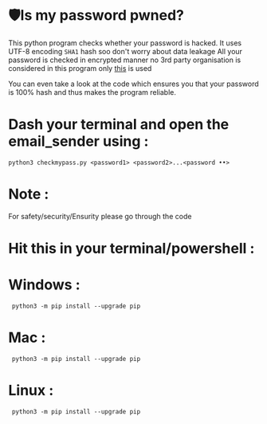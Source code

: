 # 🛡️Is my password pwned?
This python program checks whether your password is hacked. It uses UTF-8 encoding `SHA1` hash soo don't worry about data leakage
All your password is checked in encrypted manner no 3rd party organisation is considered in this program only [this](https://haveibeenpwned.com) is used

You can even take a look at the code which ensures you that your password is 100% hash and thus makes the program reliable.

#  Dash your terminal and open the email_sender using : 

    python3 checkmypass.py <password1> <password2>...<password ••>

#  Note :
   For safety/security/Ensurity please go through the code 

#   Hit this in your terminal/powershell :

  
 
#   Windows :

     python3 -m pip install --upgrade pip
     


#   Mac :

     python3 -m pip install --upgrade pip
     


#   Linux :

     python3 -m pip install --upgrade pip
    
